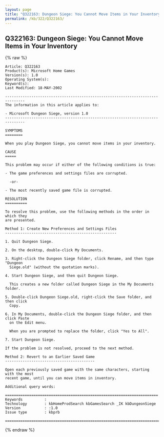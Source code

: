 ```yaml
---
layout: page
title: "Q322163: Dungeon Siege: You Cannot Move Items in Your Inventory"
permalink: /kb/322/Q322163/
---
```


## Q322163: Dungeon Siege: You Cannot Move Items in Your Inventory

{% raw %}

	Article: Q322163
	Product(s): Microsoft Home Games
	Version(s): 1.0
	Operating System(s): 
	Keyword(s): 
	Last Modified: 18-MAY-2002
	
	-------------------------------------------------------------------------------
	The information in this article applies to:
	
	- Microsoft Dungeon Siege, version 1.0 
	-------------------------------------------------------------------------------
	
	SYMPTOMS
	========
	
	When you play Dungeon Siege, you cannot move items in your inventory.
	
	CAUSE
	=====
	
	This problem may occur if either of the following conditions is true:
	
	- The game preferences and settings files are corrupted.
	
	  -or-
	
	- The most recently saved game file is corrupted.
	
	RESOLUTION
	==========
	
	To resolve this problem, use the following methods in the order in which they
	are presented.
	
	Method 1: Create New Preferences and Settings Files
	---------------------------------------------------
	
	1. Quit Dungeon Siege.
	
	2. On the desktop, double-click My Documents.
	
	3. Right-click the Dungeon Siege folder, click Rename, and then type "Dungeon
	  Siege.old" (without the quotation marks).
	
	4. Start Dungeon Siege, and then quit Dungeon Siege.
	
	  This creates a new folder called Dungeon Siege in the My Documents folder.
	
	5. Double-click Dungeon Siege.old, right-click the Save folder, and then click
	  Copy.
	
	6. In My Documents, double-click the Dungeon Siege folder, and then click Paste
	  on the Edit menu.
	
	  When you are prompted to replace the folder, click "Yes to All".
	
	7. Start Dungeon Siege.
	
	If the problem is not resolved, proceed to the next method.
	
	Method 2: Revert to an Earlier Saved Game
	-----------------------------------------
	
	Open each previously saved game with the same characters, starting with the most
	recent game, until you can move items in inventory.
	
	Additional query words:
	
	======================================================================
	Keywords          :  
	Technology        : kbHomeProdSearch kbGamesSearch _IK kbDungeonSiege
	Version           : :1.0
	Issue type        : kbprb
	
	=============================================================================
	

{% endraw %}
